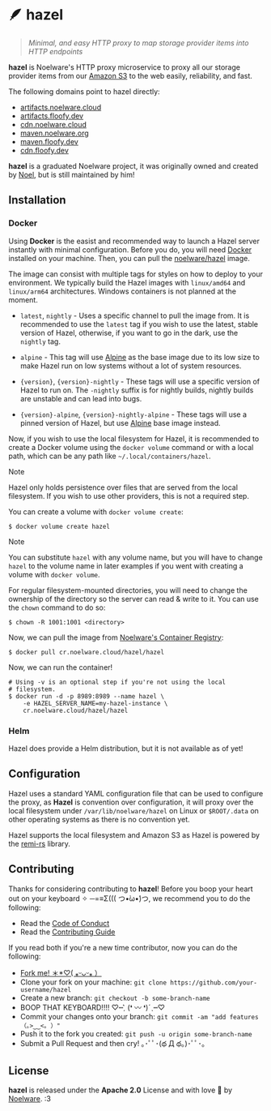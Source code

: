 # 🪶 hazel
> *Minimal, and easy HTTP proxy to map storage provider items into HTTP endpoints*

**hazel** is Noelware's HTTP proxy microservice to proxy all our storage provider items from our [Amazon S3](https://s3.amazonaws.com) to the web easily, reliability, and fast.

The following domains point to hazel directly:

- [artifacts.noelware.cloud](https://artifacts.noelware.cloud)
- [artifacts.floofy.dev](https://artifacts.floofy.dev)
- [cdn.noelware.cloud](https://cdn.noelware.cloud)
- [maven.noelware.org](https://maven.noelware.org)
- [maven.floofy.dev](https://maven.floofy.dev)
- [cdn.floofy.dev](https://cdn.floofy.dev)

**hazel** is a graduated Noelware project, it was originally owned and created by [Noel](https://floofy.dev), but is still maintained by him!

## Installation
### Docker
Using **Docker** is the easist and recommended way to launch a Hazel server instantly with minimal configuration. Before you do, you will need [Docker](https://docker.com) installed on your machine. Then, you can pull the [noelware/hazel](https://cr.noelware.cloud/-/noelware/hazel) image.

The image can consist with multiple tags for styles on how to deploy to your environment. We typically build the Hazel images with `linux/amd64` and `linux/arm64` architectures. Windows containers is not planned at the moment.

- `latest`, `nightly` - Uses a specific channel to pull the image from. It is recommended to use the `latest` tag if you wish to use the latest, stable version of Hazel, otherwise, if you want to go in the dark, use the `nightly` tag.

- `alpine` - This tag will use [Alpine](https://hub.docker.com/_/alpine) as the base image due to its low size to make Hazel run on low systems without a lot of system resources.

- `{version}`, `{version}-nightly` - These tags will use a specific version of Hazel to run on. The `-nightly` suffix is for nightly builds, nightly builds are unstable and can lead into bugs.

- `{version}-alpine`, `{version}-nightly-alpine` - These tags will use a pinned version of Hazel, but use [Alpine](https://hub.docker.com/_/alpine) base image instead.

Now, if you wish to use the local filesystem for Hazel, it is recommended to create a Docker volume using the `docker volume` command or with a local path, which can be any path like `~/.local/containers/hazel`.

> [!NOTE]
> Hazel only holds persistence over files that are served from the local filesystem. If you wish to use
> other providers, this is not a required step.
>
> You can create a volume with `docker volume create`:
> ```shell
> $ docker volume create hazel
> ```

> [!NOTE]
> You can substitute `hazel` with any volume name, but you will have to change `hazel` to the volume
> name in later examples if you went with creating a volume with `docker volume`.
>
> For regular filesystem-mounted directories, you will need to change the ownership of the directory so
> the server can read & write to it. You can use the `chown` command to do so:
>
> ```shell
> $ chown -R 1001:1001 <directory>
> ```

Now, we can pull the image from [Noelware's Container Registry](https://cr.noelware.cloud):

```shell
$ docker pull cr.noelware.cloud/hazel/hazel
```

Now, we can run the container!

```shell
# Using -v is an optional step if you're not using the local
# filesystem.
$ docker run -d -p 8989:8989 --name hazel \
    -e HAZEL_SERVER_NAME=my-hazel-instance \
    cr.noelware.cloud/hazel/hazel
```

### Helm
Hazel does provide a Helm distribution, but it is not available as of yet!

## Configuration
Hazel uses a standard YAML configuration file that can be used to configure the proxy, as **Hazel** is convention over configuration, it will proxy over the local filesystem under `/var/lib/noelware/hazel` on Linux or `$ROOT/.data` on other operating systems as there is no convention yet.

Hazel supports the local filesystem and Amazon S3 as Hazel is powered by the [remi-rs](https://github.com/Noelware/remi-rs) library.

<!--
### Secure Strings
To prevent leaking sensitive data in configuration files, you can embed environment variables to create a secure string, which will allow you to use the `${}` syntax to load up an environment variable and be used by that, like in Bash.

```yaml
sentry_dsn: ${HAZEL_SENTRY_DSN:-}
```

This will look-up the `HAZEL_SENTRY_DSN` environment variable, if it exists, the result will be the contents of the environment variable, otherwise it'll return "null" (or anything after `:-`).
-->

## Contributing
Thanks for considering contributing to **hazel**! Before you boop your heart out on your keyboard ✧ ─=≡Σ((( つ•̀ω•́)つ, we recommend you to do the following:

- Read the [Code of Conduct](./.github/CODE_OF_CONDUCT.md)
- Read the [Contributing Guide](./.github/CONTRIBUTING.md)

If you read both if you're a new time contributor, now you can do the following:

- [Fork me! ＊*♡( ⁎ᵕᴗᵕ⁎ ）](https://github.com/Noelware/hazel/fork)
- Clone your fork on your machine: `git clone https://github.com/your-username/hazel`
- Create a new branch: `git checkout -b some-branch-name`
- BOOP THAT KEYBOARD!!!! ♡┉ˏ͛ (❛ 〰 ❛)ˊˎ┉♡
- Commit your changes onto your branch: `git commit -am "add features （｡>‿‿<｡ ）"`
- Push it to the fork you created: `git push -u origin some-branch-name`
- Submit a Pull Request and then cry! ｡･ﾟﾟ･(థ Д థ。)･ﾟﾟ･｡

## License
**hazel** is released under the **Apache 2.0** License and with love :purple_heart: by [Noelware](https://noelware.org). :3
